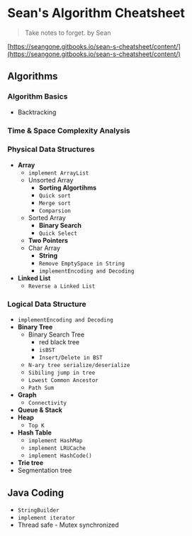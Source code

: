 <extoc></extoc>

# Sean's Algorithm Cheatsheet

> Take notes to forget.
> by Sean

[https://seangone.gitbooks.io/sean-s-cheatsheet/content/](https://seangone.gitbooks.io/sean-s-cheatsheet/content/)

## Algorithms

### Algorithm Basics

- Backtracking

### Time & Space Complexity Analysis
### Physical Data Structures

- **Array**
    - `implement ArrayList`
    - Unsorted Array
        - **Sorting Algortihms**
        - `Quick sort`
        - `Merge sort`
        - `Comparsion`
    - Sorted Array
        - **Binary Search**
        - `Quick Select`
    - **Two Pointers**
    - Char Array
        - **String**
        - `Remove EmptySpace in String`
        - `implementEncoding and Decoding`
- **Linked List**
    - `Reverse a Linked List`

### Logical Data Structure

- `implementEncoding and Decoding`
- **Binary Tree**
    - Binary Search Tree
        - red black tree
        - `isBST`
        - `Insert/Delete in BST`
    - `N-ary tree serialize/deserialize`
    - `Sibiling jump in tree`
    - `Lowest Common Ancestor`
    - `Path Sum`
- **Graph**
    - `Connectivity`
- **Queue & Stack**
- **Heap**
    - `Top K`
- **Hash Table**
    - `implement HashMap`
    - `implement LRUCache`
    - `implement HashCode()`
- **Trie tree**
- Segmentation tree

## Java Coding

- `StringBuilder`
- `implement iterator`
- Thread safe - Mutex synchronized